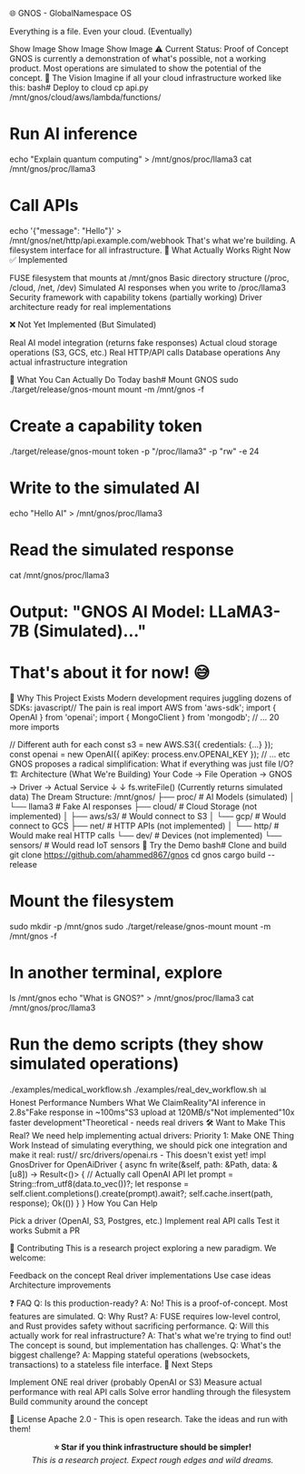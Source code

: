 🌐 GNOS - GlobalNamespace OS

Everything is a file. Even your cloud. (Eventually)

Show Image
Show Image
Show Image
⚠️ Current Status: Proof of Concept
GNOS is currently a demonstration of what's possible, not a working product. Most operations are simulated to show the potential of the concept.
🎯 The Vision
Imagine if all your cloud infrastructure worked like this:
bash# Deploy to cloud
cp api.py /mnt/gnos/cloud/aws/lambda/functions/

# Run AI inference
echo "Explain quantum computing" > /mnt/gnos/proc/llama3
cat /mnt/gnos/proc/llama3

# Call APIs
echo '{"message": "Hello"}' > /mnt/gnos/net/http/api.example.com/webhook
That's what we're building. A filesystem interface for all infrastructure.
🔨 What Actually Works Right Now
✅ Implemented

FUSE filesystem that mounts at /mnt/gnos
Basic directory structure (/proc, /cloud, /net, /dev)
Simulated AI responses when you write to /proc/llama3
Security framework with capability tokens (partially working)
Driver architecture ready for real implementations

❌ Not Yet Implemented (But Simulated)

Real AI model integration (returns fake responses)
Actual cloud storage operations (S3, GCS, etc.)
Real HTTP/API calls
Database operations
Any actual infrastructure integration

📝 What You Can Actually Do Today
bash# Mount GNOS
sudo ./target/release/gnos-mount mount -m /mnt/gnos -f

# Create a capability token
./target/release/gnos-mount token -p "/proc/llama3" -p "rw" -e 24

# Write to the simulated AI
echo "Hello AI" > /mnt/gnos/proc/llama3

# Read the simulated response
cat /mnt/gnos/proc/llama3
# Output: "GNOS AI Model: LLaMA3-7B (Simulated)..."

# That's about it for now! 😅
🤔 Why This Project Exists
Modern development requires juggling dozens of SDKs:
javascript// The pain is real
import AWS from 'aws-sdk';
import { OpenAI } from 'openai';
import { MongoClient } from 'mongodb';
// ... 20 more imports

// Different auth for each
const s3 = new AWS.S3({ credentials: {...} });
const openai = new OpenAI({ apiKey: process.env.OPENAI_KEY });
// ... etc
GNOS proposes a radical simplification: What if everything was just file I/O?
🏗️ Architecture (What We're Building)
Your Code → File Operation → GNOS → Driver → Actual Service
          ↓                       ↓
    fs.writeFile()         (Currently returns
                           simulated data)
The Dream Structure:
/mnt/gnos/
├── proc/          # AI Models (simulated)
│   └── llama3     # Fake AI responses
├── cloud/         # Cloud Storage (not implemented)
│   ├── aws/s3/    # Would connect to S3
│   └── gcp/       # Would connect to GCS
├── net/           # HTTP APIs (not implemented)
│   └── http/      # Would make real HTTP calls
└── dev/           # Devices (not implemented)
    └── sensors/   # Would read IoT sensors
🚀 Try the Demo
bash# Clone and build
git clone https://github.com/ahammed867/gnos
cd gnos
cargo build --release

# Mount the filesystem
sudo mkdir -p /mnt/gnos
sudo ./target/release/gnos-mount mount -m /mnt/gnos -f

# In another terminal, explore
ls /mnt/gnos
echo "What is GNOS?" > /mnt/gnos/proc/llama3
cat /mnt/gnos/proc/llama3

# Run the demo scripts (they show simulated operations)
./examples/medical_workflow.sh
./examples/real_dev_workflow.sh
📊 Honest Performance Numbers
What We ClaimReality"AI inference in 2.8s"Fake response in ~100ms"S3 upload at 120MB/s"Not implemented"10x faster development"Theoretical - needs real drivers
🛠️ Want to Make This Real?
We need help implementing actual drivers:
Priority 1: Make ONE Thing Work
Instead of simulating everything, we should pick one integration and make it real:
rust// src/drivers/openai.rs - This doesn't exist yet!
impl GnosDriver for OpenAiDriver {
    async fn write(&self, path: &Path, data: &[u8]) -> Result<()> {
        // Actually call OpenAI API
        let prompt = String::from_utf8(data.to_vec())?;
        let response = self.client.completions().create(prompt).await?;
        self.cache.insert(path, response);
        Ok(())
    }
}
How You Can Help

Pick a driver (OpenAI, S3, Postgres, etc.)
Implement real API calls
Test it works
Submit a PR

🤝 Contributing
This is a research project exploring a new paradigm. We welcome:

Feedback on the concept
Real driver implementations
Use case ideas
Architecture improvements

❓ FAQ
Q: Is this production-ready?
A: No! This is a proof-of-concept. Most features are simulated.
Q: Why Rust?
A: FUSE requires low-level control, and Rust provides safety without sacrificing performance.
Q: Will this actually work for real infrastructure?
A: That's what we're trying to find out! The concept is sound, but implementation has challenges.
Q: What's the biggest challenge?
A: Mapping stateful operations (websockets, transactions) to a stateless file interface.
🎯 Next Steps

Implement ONE real driver (probably OpenAI or S3)
Measure actual performance with real API calls
Solve error handling through the filesystem
Build community around the concept

📜 License
Apache 2.0 - This is open research. Take the ideas and run with them!

<p align="center">
  <b>⭐ Star if you think infrastructure should be simpler!</b><br>
  <i>This is a research project. Expect rough edges and wild dreams.</i>
</p>
